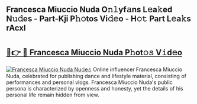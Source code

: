 ## Francesca Miuccio Nuda O𝚗𝚕yf𝚊ns L𝚎a𝚔ed N𝚞𝚍es - Part-Kji P𝚑𝚘tos Vi𝚍𝚎o - H𝚘𝚝 Part L𝚎a𝚔s rAcxI

# <h2><a href="http://kfdsy6.oniu.top/?m=Francesca+Miuccio+Nuda">🔗👉 🔴 Francesca Miuccio Nuda P𝚑ot𝚘𝚜 V𝚒d𝚎o</a></h2>

[![Francesca Miuccio Nuda Nu𝚍e𝚜](https://i.imgur.com/0qMVB7G.gif)](http://kfdsy6.oniu.top/?m=Francesca+Miuccio+Nuda)
Online influencer Francesca Miuccio Nuda, celebrated for publishing dance and lifestyle material, consisting of performances and personal vlogs. Francesca Miuccio Nuda's public persona is characterized by openness and honesty, yet the details of his personal life remain hidden from view.  
